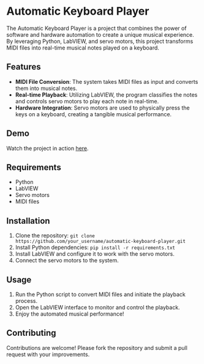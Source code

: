 # Automatic Keyboard Player

The Automatic Keyboard Player is a project that combines the power of software and hardware automation to create a unique musical experience. By leveraging Python, LabVIEW, and servo motors, this project transforms MIDI files into real-time musical notes played on a keyboard.

## Features

- **MIDI File Conversion**: The system takes MIDI files as input and converts them into musical notes.
- **Real-time Playback**: Utilizing LabVIEW, the program classifies the notes and controls servo motors to play each note in real-time.
- **Hardware Integration**: Servo motors are used to physically press the keys on a keyboard, creating a tangible musical performance.

## Demo

Watch the project in action [here](https://drive.google.com/file/d/1BD2DfNHV-02PZpH-Kzx6aNuA0f2bkaLL/view?usp=sharing).

## Requirements

- Python
- LabVIEW
- Servo motors
- MIDI files

## Installation

1. Clone the repository: `git clone https://github.com/your_username/automatic-keyboard-player.git`
2. Install Python dependencies: `pip install -r requirements.txt`
3. Install LabVIEW and configure it to work with the servo motors.
4. Connect the servo motors to the system.

## Usage

1. Run the Python script to convert MIDI files and initiate the playback process.
2. Open the LabVIEW interface to monitor and control the playback.
3. Enjoy the automated musical performance!

## Contributing

Contributions are welcome! Please fork the repository and submit a pull request with your improvements.

